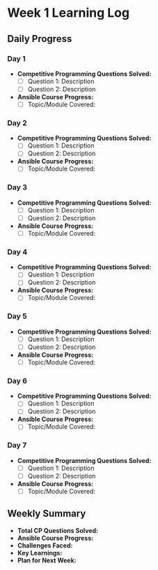 # Week 1 Learning Log

## Daily Progress

### Day 1
- **Competitive Programming Questions Solved:**
    - [ ] Question 1: Description
    - [ ] Question 2: Description
- **Ansible Course Progress:**
    - [ ] Topic/Module Covered: 

### Day 2
- **Competitive Programming Questions Solved:**
    - [ ] Question 1: Description
    - [ ] Question 2: Description
- **Ansible Course Progress:**
    - [ ] Topic/Module Covered: 

### Day 3
- **Competitive Programming Questions Solved:**
    - [ ] Question 1: Description
    - [ ] Question 2: Description
- **Ansible Course Progress:**
    - [ ] Topic/Module Covered: 

### Day 4
- **Competitive Programming Questions Solved:**
    - [ ] Question 1: Description
    - [ ] Question 2: Description
- **Ansible Course Progress:**
    - [ ] Topic/Module Covered: 

### Day 5
- **Competitive Programming Questions Solved:**
    - [ ] Question 1: Description
    - [ ] Question 2: Description
- **Ansible Course Progress:**
    - [ ] Topic/Module Covered: 

### Day 6
- **Competitive Programming Questions Solved:**
    - [ ] Question 1: Description
    - [ ] Question 2: Description
- **Ansible Course Progress:**
    - [ ] Topic/Module Covered: 

### Day 7
- **Competitive Programming Questions Solved:**
    - [ ] Question 1: Description
    - [ ] Question 2: Description
- **Ansible Course Progress:**
    - [ ] Topic/Module Covered: 

## Weekly Summary
- **Total CP Questions Solved:** 
- **Ansible Course Progress:** 
- **Challenges Faced:** 
- **Key Learnings:** 
- **Plan for Next Week:** 